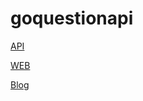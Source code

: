 # goquestionapi

[API](https://github.com/linweiyuan/goquestionapi)

[WEB](https://github.com/linweiyuan/reactquestionweb)

[Blog](https://linweiyuan.github.io/2022/10/05/Go-React%E5%AE%9E%E7%8E%B0%E4%B8%80%E4%B8%AA%E5%9F%BA%E7%A1%80%E7%9A%84%E5%89%8D%E5%90%8E%E7%AB%AF%E5%88%86%E7%A6%BB%E9%97%AE%E5%8D%B7%E5%8A%9F%E8%83%BD.html)
